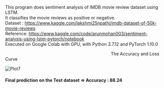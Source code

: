 
This program does sentiment analysis of IMDB movie review dataset using LSTM.  
It classifies the movie reviews as positive or negative.  
Dataset : https://www.kaggle.com/lakshmi25npathi/imdb-dataset-of-50k-movie-reviews  
Reference: https://www.kaggle.com/code/arunmohan003/sentiment-analysis-using-lstm-pytorch/notebook  
Executed on Google Colab with GPU, with Python 3.7.12 and PyTorch 1.10.0   

&emsp;&emsp;&emsp;&emsp;&emsp;&emsp;&emsp;&emsp;&emsp;&emsp;&emsp;&emsp;&emsp;&emsp;&emsp;&emsp;&emsp;&emsp;&emsp;&emsp;&emsp;&emsp;&emsp;&emsp; The Accuracy and Loss Curve

![Plot7](https://user-images.githubusercontent.com/17172345/159327953-5eabc4cd-e4fa-4b57-937e-ebdb61129630.png)

#### Final prediction on the Test dataset => Accuracy : 88.24 

